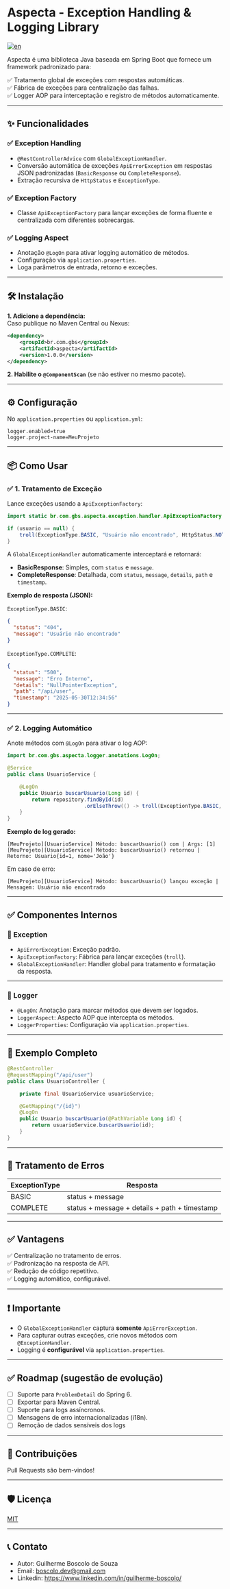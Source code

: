 # Aspecta - Exception Handling & Logging Library

[![en](https://img.shields.io/badge/lang-en-red.svg)](https://github.com/boscolodev/aspecta/blob/main/README.md)

Aspecta é uma biblioteca Java baseada em Spring Boot que fornece um framework padronizado para:

✅ Tratamento global de exceções com respostas automáticas.  
✅ Fábrica de exceções para centralização das falhas.  
✅ Logger AOP para interceptação e registro de métodos automaticamente.

---

## ✨ Funcionalidades

### ✅ Exception Handling
- `@RestControllerAdvice` com `GlobalExceptionHandler`.  
- Conversão automática de exceções `ApiErrorException` em respostas JSON padronizadas (`BasicResponse` ou `CompleteResponse`).  
- Extração recursiva de `HttpStatus` e `ExceptionType`.  

### ✅ Exception Factory
- Classe `ApiExceptionFactory` para lançar exceções de forma fluente e centralizada com diferentes sobrecargas.  

### ✅ Logging Aspect
- Anotação `@LogOn` para ativar logging automático de métodos.  
- Configuração via `application.properties`.  
- Loga parâmetros de entrada, retorno e exceções.  

---

## 🛠️ Instalação

**1. Adicione a dependência:**  
Caso publique no Maven Central ou Nexus:

```xml
<dependency>
    <groupId>br.com.gbs</groupId>
    <artifactId>aspecta</artifactId>
    <version>1.0.0</version>
</dependency>
```

**2. Habilite o `@ComponentScan`** (se não estiver no mesmo pacote).

---

## ⚙️ Configuração

No `application.properties` ou `application.yml`:

```properties
logger.enabled=true
logger.project-name=MeuProjeto
```

---

## 📦 Como Usar

### ✅ 1. Tratamento de Exceção

Lance exceções usando a `ApiExceptionFactory`:

```java
import static br.com.gbs.aspecta.exception.handler.ApiExceptionFactory.troll;

if (usuario == null) {
    troll(ExceptionType.BASIC, "Usuário não encontrado", HttpStatus.NOT_FOUND);
}
```

A `GlobalExceptionHandler` automaticamente interceptará e retornará:

- **BasicResponse**: Simples, com `status` e `message`.  
- **CompleteResponse**: Detalhada, com `status`, `message`, `details`, `path` e `timestamp`.

**Exemplo de resposta (JSON):**

`ExceptionType.BASIC`:

```json
{
  "status": "404",
  "message": "Usuário não encontrado"
}
```

`ExceptionType.COMPLETE`:

```json
{
  "status": "500",
  "message": "Erro Interno",
  "details": "NullPointerException",
  "path": "/api/user",
  "timestamp": "2025-05-30T12:34:56"
}
```

---

### ✅ 2. Logging Automático

Anote métodos com `@LogOn` para ativar o log AOP:

```java
import br.com.gbs.aspecta.logger.anotations.LogOn;

@Service
public class UsuarioService {

    @LogOn
    public Usuario buscarUsuario(Long id) {
        return repository.findById(id)
                         .orElseThrow(() -> troll(ExceptionType.BASIC, "Usuário não encontrado", HttpStatus.NOT_FOUND));
    }
}
```

**Exemplo de log gerado:**

```text
[MeuProjeto][UsuarioService] Método: buscarUsuario() com | Args: [1]
[MeuProjeto][UsuarioService] Método: buscarUsuario() retornou | Retorno: Usuario{id=1, nome='João'}
```

Em caso de erro:

```text
[MeuProjeto][UsuarioService] Método: buscarUsuario() lançou exceção | Mensagem: Usuário não encontrado
```

---

## ✅ Componentes Internos

### 📁 Exception

- `ApiErrorException`: Exceção padrão.  
- `ApiExceptionFactory`: Fábrica para lançar exceções (`troll`).  
- `GlobalExceptionHandler`: Handler global para tratamento e formatação da resposta.

---

### 📁 Logger

- `@LogOn`: Anotação para marcar métodos que devem ser logados.  
- `LoggerAspect`: Aspecto AOP que intercepta os métodos.  
- `LoggerProperties`: Configuração via `application.properties`.

---

## 📝 Exemplo Completo

```java
@RestController
@RequestMapping("/api/user")
public class UsuarioController {

    private final UsuarioService usuarioService;

    @GetMapping("/{id}")
    @LogOn
    public Usuario buscarUsuario(@PathVariable Long id) {
        return usuarioService.buscarUsuario(id);
    }
}
```

---

## 🚨 Tratamento de Erros

| ExceptionType | Resposta            |
|---------------|---------------------|
| BASIC         | status + message    |
| COMPLETE      | status + message + details + path + timestamp |

---

## ✅ Vantagens

✅ Centralização no tratamento de erros.  
✅ Padronização na resposta de API.  
✅ Redução de código repetitivo.  
✅ Logging automático, configurável.

---

## ❗ Importante

- O `GlobalExceptionHandler` captura **somente** `ApiErrorException`.  
- Para capturar outras exceções, crie novos métodos com `@ExceptionHandler`.  
- Logging é **configurável** via `application.properties`.

---

## ✅ Roadmap (sugestão de evolução)

- [ ] Suporte para `ProblemDetail` do Spring 6.  
- [ ] Exportar para Maven Central.  
- [ ] Suporte para logs assíncronos.  
- [ ] Mensagens de erro internacionalizadas (i18n).
- [ ] Remoção de dados sensíveis dos logs
---

## 🤝 Contribuições

Pull Requests são bem-vindos!

---

## 🛡️ Licença

[MIT](LICENSE)

---

## 📞 Contato

- Autor: Guilherme Boscolo de Souza 
- Email: boscolo.dev@gmail.com
- Linkedin: https://www.linkedin.com/in/guilherme-boscolo/
